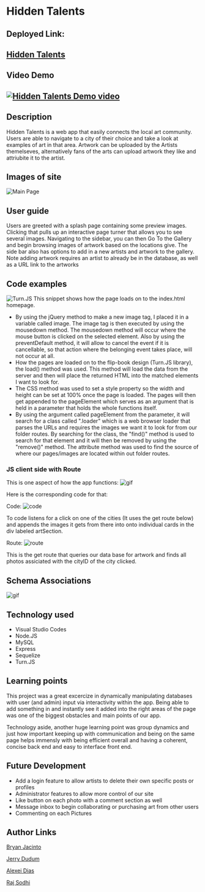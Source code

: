 # Hidden Talents
## Deployed Link:
[Hidden Talents](https://polar-meadow-22968.herokuapp.com/)
------
## Video Demo
[![Hidden Talents Demo video](https://i.imgur.com/Rfmisx6.png)](https://vimeo.com/367357621 "Liri Demo video")
---

## Description
Hidden Talents is a web app that easily connects the local art community. Users are able to navigate to a city of their choice and take a look at examples of art in that area. Artwork can be uploaded by the Artists themelseves, alternatively fans of the arts can upload artwork they like and attriubite it to the artist.


## Images of site

![Main Page](https://i.imgur.com/JDfjKEj.png)


## User guide
Users are greeted with a splash page containing some preview images. Clicking that pulls up an interactive page turner that allows you to see several images. Navigating to the sidebar, you can then Go To the Gallery and begin browsing images of artwork based on the locations give. The side bar also has options to add in a new artists and artwork to the gallery. Note adding artwork requires an artist to already be in the database, as well as a URL link to the artworks 


## Code examples
![Turn.JS](https://i.imgur.com/0s1SHX1.png "Turn.JS")
This snippet shows how the page loads on to the index.html homepage. 

- By using the jQuery method to make a new image tag, I placed it in a variable called image. The image tag is then executed by using the mousedown method. The mousedown method will occur where the mouse button is clicked on the selected element. Also by using the preventDefault method, it will allow to cancel the event if it is cancellable, so that action where the belonging event takes place, will not occur at all.
- How the pages are loaded on to the flip-book design (Turn.JS library), the load() method was used. This method will load the data from the server and then will place the returned HTML into the matched elements I want to look for.
- The CSS method was used to set a style property so the width and height can be set at 100% once the page is loaded.
The pages will then get appended to the pageElement which serves as an argument that is held in a parameter that holds the whole functions itself.
- By using the argument called pageElement from the parameter, it will search for a class called ".loader" which is a web browser loader that parses the URLs and requires the images we want it to look for from our folder routes. By searching for the class, the "find()" method is used to search for that element and it will then be removed by using the "remove()" method.
The attribute method was used to find the source of where our pages/images are located within out folder routes.

### JS client side with Route
This is one aspect of how the app functions:
![gif](https://i.imgur.com/Okja4I8.gif)

Here is the corresponding code for that:

Code:
![code](https://i.imgur.com/VuQyaNF.png)

To code listens for a click on one of the cities (It uses the get route below) and appends the images it gets from there into onto individual cards in the div labeled artSection.

Route:
![route](https://i.imgur.com/u1SaHTS.png)

This is the get route that queries our data base for artwork and finds all photos assiciated with the cityID of the city clicked.

## Schema Associations
![gif](https://i.imgur.com/KI8OQiv.jpg)



## Technology used
* Visual Studio Codes
* Node.JS
* MySQL
* Express
* Sequelize
* Turn.JS


## Learning points
This project was a great excercize in dynamically manipulating databases with user (and admin) input via interactivity within the app. Being able to add something in and instantly see it added into the right areas of the page was one of the biggest obstacles and main points of our app. 

Technology aside, another huge learning point was group dynamics and just how important keeping up with communication and being on the same page helps immensly with being efficient overall and having a coherent, concise back end and easy to interface front end.


## Future Development
* Add a login feature to allow artists to delete their own specific posts or profiles
* Administrator features to allow more control of our site 
* Like button on each photo with a comment section as well
* Message inbox to begin collaborating or purchasing art from other users
* Commenting on each Pictures

## Author Links
[Bryan Jacinto](https://github.com/bryanjacinto1994)

[Jerry Dudum](https://github.com/Jerry-Dudum)

[Alexei Dias](https://github.com/AlexeiDias)

[Raj Sodhi](https://github.com/Rajsodhi1)





